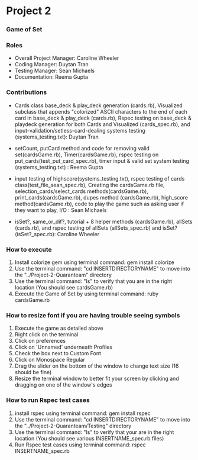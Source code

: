 # Project 2
### Game of Set

### Roles
* Overall Project Manager: Caroline Wheeler
* Coding Manager: Duytan Tran
* Testing Manager: Sean Michaels  
* Documentation: Reema Gupta

### Contributions
* Cards class base_deck & play_deck generation (cards.rb), Visualized subclass that appends "colorized" ASCII characters to the end of each card in base_deck & play_deck (cards.rb), Rspec testing on base_deck & playdeck generation for both Cards and Visualized (cards_spec.rb), and input-validation/setless-card-dealing systems testing (systems_testing.txt): Duytan Tran

* setCount, putCard method and code for removing valid set(cardsGame.rb), Timer(cardsGame.rb), rspec testing on put_cards(test_put_card_spec.rb), timer input & valid set system testing (systems_testing.txt) : Reema Gupta

* input testing of highscore(systems_testing.txt), rspec testing of cards class(test_file_sean_spec.rb), Creating the cardsGame.rb file, selection_cards/select_cards methods(cardsGame.rb), print_cards(cardsGame.rb), dupes method (cardsGame.rb), high_score method(cardsGame.rb), code to play the game such as asking user if they want to play, I/O : Sean Michaels

* isSet?, same_or_dif?, tutorial + 8 helper methods (cardsGame.rb), allSets (cards.rb), and rspec testing of allSets (allSets_spec.rb) and isSet? (isSet?_spec.rb): Caroline Wheeler

### How to execute
1. Install colorize gem using terminal command: gem install colorize
2. Use the terminal command: "cd INSERTDIRECTORYNAME" to move into the "../Project-2-Quaranteam" directory
3. Use the terminal command: "ls" to verify that you are in the right location (You should see cardsGame.rb)
4. Execute the Game of Set by using terminal command: ruby cardsGame.rb

### How to resize font if you are having trouble seeing symbols
1. Execute the game as detailed above
2. Right click on the terminal
3. Click on preferences
4. Click on 'Unnamed' underneath Profiles
5. Check the box next to Custom Font
6. Click on Monospace Regular
7. Drag the slider on the bottom of the window to change text size (16 should be fine)
8. Resize the terminal window to better fit your screen by clicking and dragging on one of the window's edges

### How to run Rspec test cases
1. install rspec using terminal command: gem install rspec
2. Use the terminal command: "cd INSERTDIRECTORYNAME" to move into the "../Project-2-Quaranteam/Testing" directory
3. Use the terminal command: "ls" to verify that your are in the right location (You should see various INSERTNAME_spec.rb files)
4. Run Rspec test cases using terminal command: rspec INSERTNAME_spec.rb

